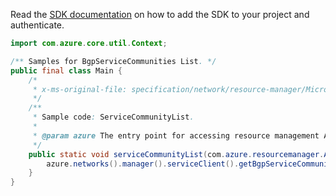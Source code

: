 Read the [SDK documentation](https://github.com/Azure/azure-sdk-for-java/blob/azure-resourcemanager_2.11.0/sdk/resourcemanager/azure-resourcemanager/README.md) on how to add the SDK to your project and authenticate.

```java
import com.azure.core.util.Context;

/** Samples for BgpServiceCommunities List. */
public final class Main {
    /*
     * x-ms-original-file: specification/network/resource-manager/Microsoft.Network/stable/2021-05-01/examples/ServiceCommunityList.json
     */
    /**
     * Sample code: ServiceCommunityList.
     *
     * @param azure The entry point for accessing resource management APIs in Azure.
     */
    public static void serviceCommunityList(com.azure.resourcemanager.AzureResourceManager azure) {
        azure.networks().manager().serviceClient().getBgpServiceCommunities().list(Context.NONE);
    }
}
```
